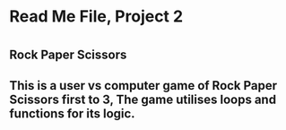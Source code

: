 <h1>Read Me File, Project 2<h1>
<h2>Rock Paper Scissors<h2>

<p>This is a user vs computer game of Rock Paper Scissors first to 3, The game utilises loops and functions for its logic.
